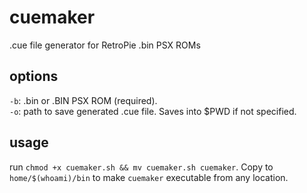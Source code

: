 # cuemaker

.cue file generator for RetroPie .bin PSX ROMs

## options

`-b`: .bin or .BIN PSX ROM (required).  
`-o`: path to save generated .cue file. Saves into $PWD if not specified.

## usage
run `chmod +x cuemaker.sh && mv cuemaker.sh cuemaker`. Copy to `home/$(whoami)/bin` to make `cuemaker` executable from any location.
